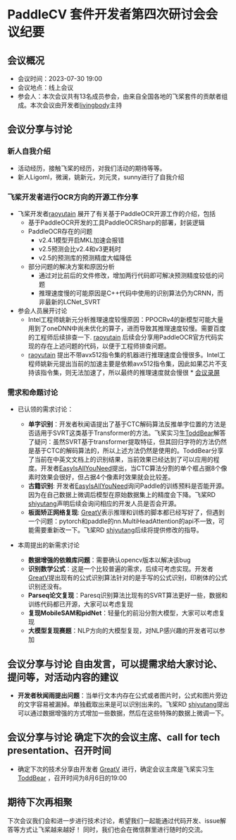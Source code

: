 # PaddleCV 套件开发者第四次研讨会会议纪要

## 会议概况
- 会议时间：2023-07-30 19:00
- 会议地点：线上会议
- 参会人：本次会议共有13名成员参会，由来自全国各地的飞桨套件的贡献者组成。本次会议由开发者[livingbody](https://github.com/livingbody)主持

## 会议分享与讨论

### 新人自我介绍
  * 活动经历，接触飞桨的经历，对我们活动的期待等等。
  * 新人Ligoml，微澜，姚新元，刘元灵，sunny进行了自我介绍
### 飞桨开发者进行OCR方向的开源工作分享
  * 飞桨开发者[raoyutain](https://github.com/raoyutian) 展开了有关基于PaddleOCR开源工作的介绍，包括
    * 基于PaddleOCR开发的工具PaddleOCRSharp的部署，封装逻辑
    * PaddleOCR存在的问题
      * v2.4.1模型开启MKL加速会报错
      * v2.5预测会比v2.4和v3更耗时
      * v2.5的预测库的预测精度大幅降低
    * 部分问题的解决方案和原因分析
      * 通过对比前后的文件修改，增加两行代码即可解决预测精度较低的问题
      * 推理速度慢的可能原因是C++代码中使用的识别算法仍为CRNN，而非最新的LCNet_SVRT
  * 参会人员展开讨论
    * Intel工程师姚新元分析推理速度较慢原因：PPOCRv4的新模型可能大量用到了oneDNN中尚未优化的算子，进而导致其推理速度较慢。需要百度的工程师后续排查一下. [raoyutain](https://github.com/raoyutian) 后续会分享用PaddleOCR官方代码实现的存在上述问题的代码，以便于工程师排查问题。
    * [raoyutain](https://github.com/raoyutian) 提出不带avx512指令集的机器进行推理速度会慢很多。Intel工程师姚新元提出当前的加速主要是依赖avx512指令集，因此如果芯片不支持该指令集，则无法加速了，所以最终的推理速度就会慢很  * [会议录屏](https://meeting.tencent.com/user-center/shared-record-info?id=b1ea1b29-8ba1-4685-90c8-401c866c28a3&from=3)
### 需求和命题讨论
  * 已认领的需求讨论：
    * **单字识别**：开发者秋闻语提出了基于CTC解码算法反推单字位置的方法是否适用于SVRT这类基于Transformer的方法。飞桨实习生[ToddBear](https://github.com/ToddBear)解答了疑问：虽然SVRT基于transformer提取特征，但其回归字符的方法仍然是基于CTC的解码算法的，所以上述方法仍然是使用的。ToddBear分享了当前在中英文文档上的识别结果，当前效果已经达到了可以应用的程度。开发者[EasyIsAllYouNeed](https://github.com/EasyIsAllYouNeed)提出，当CTC算法分割的单个框占据8个像素时效果会很好，但占据4个像素时效果就会比较差。
    * **古籍识别**: 开发者[EasyIsAllYouNeed](https://github.com/EasyIsAllYouNeed)询问Paddle的训练预料是否能开源。因为在自己数据上微调后模型在原始数据集上的精度会下降。飞桨RD [shiyutang](https://github.com/shiyutang)声明后续会询问相应的开发人员是否会开源。
    * **板面矫正网络复现**: [GreatV](https://github.com/GreatV)表示推理和训练的脚本都已经写好了，但遇到一个问题：pytorch和paddle的nn.MultiHeadAttention的api不一致，可能需要重新改一下。飞桨RD [shiyutang](https://github.com/shiyutang)后续将提供修改的指导。

  * 本周提出的新需求讨论
    * **数据增强的依赖库问题**：需要确认opencv版本以解决该bug
    * **识别数学公式**：这是一个比较普遍的需求，后续可考虑实现。开发者[GreatV](https://github.com/GreatV)提出现有的公式识别算法针对的是手写的公式识别，印刷体的公式识别还没有。
    * **Parseq论文复现**：Paresq识别算法比现有的SVRT算法更好一些，数据和训练代码都已开源，大家可以考虑复现
    * **复现MobileSAM和pidNet**：轻量化的前沿分割大模型，大家可以考虑复现
    * **大模型复现赛题**：NLP方向的大模型复现，对NLP感兴趣的开发者可以参加
## 会议分享与讨论 自由发言，可以提需求给大家讨论、提问等，对活动内容的建议
  * **开发者秋闻雨提出问题**：当单行文本内存在公式或者图片时，公式和图片旁边的文字容易被漏掉。单独截取出来是可以识别出来的。飞桨RD [shiyutang](https://github.com/shiyutang)提出可以通过数据增强的方式增加一些数据，然后在这些特殊的数据上微调一下。
## 会议分享与讨论 确定下次的会议主席、call for tech presentation、召开时间
  * 确定下次的技术分享由开发者 [GreatV](https://github.com/GreatV) 进行，确定会议主席是飞桨实习生 [ToddBear](https://github.com/ToddBear) ，召开时间为8月6日的19:00

## 期待下次再相聚
下次会议我们会和进一步进行技术讨论，希望我们一起能通过代码开发、issue解答等方式让飞桨越来越好！
同时，我们也会在微信群里进行随时的交流。


